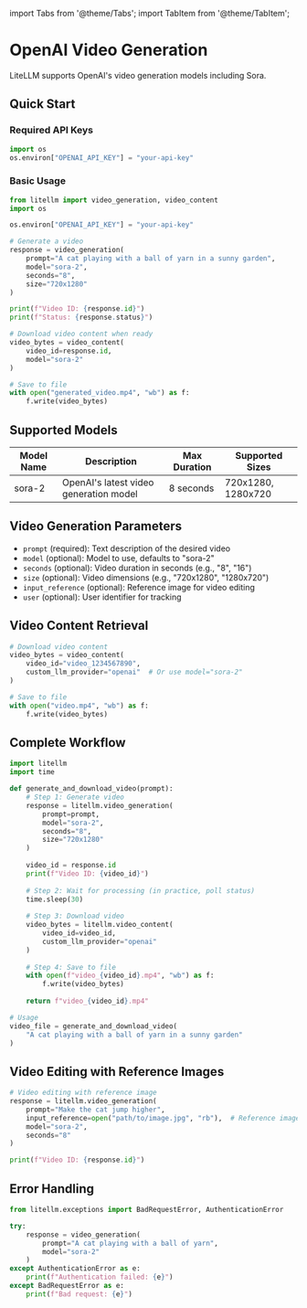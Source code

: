 import Tabs from '@theme/Tabs';
import TabItem from '@theme/TabItem';

# OpenAI Video Generation

LiteLLM supports OpenAI's video generation models including Sora.

## Quick Start

### Required API Keys

```python
import os 
os.environ["OPENAI_API_KEY"] = "your-api-key"
```

### Basic Usage

```python
from litellm import video_generation, video_content
import os

os.environ["OPENAI_API_KEY"] = "your-api-key"

# Generate a video
response = video_generation(
    prompt="A cat playing with a ball of yarn in a sunny garden",
    model="sora-2",
    seconds="8",
    size="720x1280"
)

print(f"Video ID: {response.id}")
print(f"Status: {response.status}")

# Download video content when ready
video_bytes = video_content(
    video_id=response.id,
    model="sora-2"
)

# Save to file
with open("generated_video.mp4", "wb") as f:
    f.write(video_bytes)
```

## Supported Models

| Model Name | Description | Max Duration | Supported Sizes |
|------------|-------------|--------------|-----------------|
| sora-2 | OpenAI's latest video generation model | 8 seconds | 720x1280, 1280x720 |

## Video Generation Parameters

- `prompt` (required): Text description of the desired video
- `model` (optional): Model to use, defaults to "sora-2"
- `seconds` (optional): Video duration in seconds (e.g., "8", "16")
- `size` (optional): Video dimensions (e.g., "720x1280", "1280x720")
- `input_reference` (optional): Reference image for video editing
- `user` (optional): User identifier for tracking

## Video Content Retrieval

```python
# Download video content
video_bytes = video_content(
    video_id="video_1234567890",
    custom_llm_provider="openai"  # Or use model="sora-2"
)

# Save to file
with open("video.mp4", "wb") as f:
    f.write(video_bytes)
```

## Complete Workflow

```python
import litellm
import time

def generate_and_download_video(prompt):
    # Step 1: Generate video
    response = litellm.video_generation(
        prompt=prompt,
        model="sora-2",
        seconds="8",
        size="720x1280"
    )
    
    video_id = response.id
    print(f"Video ID: {video_id}")
    
    # Step 2: Wait for processing (in practice, poll status)
    time.sleep(30)
    
    # Step 3: Download video
    video_bytes = litellm.video_content(
        video_id=video_id,
        custom_llm_provider="openai"  
    )
    
    # Step 4: Save to file
    with open(f"video_{video_id}.mp4", "wb") as f:
        f.write(video_bytes)
    
    return f"video_{video_id}.mp4"

# Usage
video_file = generate_and_download_video(
    "A cat playing with a ball of yarn in a sunny garden"
)
```

## Video Editing with Reference Images

```python
# Video editing with reference image
response = litellm.video_generation(
    prompt="Make the cat jump higher",
    input_reference=open("path/to/image.jpg", "rb"),  # Reference image
    model="sora-2",
    seconds="8"
)

print(f"Video ID: {response.id}")
```

## Error Handling

```python
from litellm.exceptions import BadRequestError, AuthenticationError

try:
    response = video_generation(
        prompt="A cat playing with a ball of yarn",
        model="sora-2"
    )
except AuthenticationError as e:
    print(f"Authentication failed: {e}")
except BadRequestError as e:
    print(f"Bad request: {e}")
```
